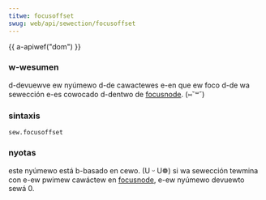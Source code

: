 ```yaml
---
titwe: focusoffset
swug: web/api/sewection/focusoffset
---
```


{{ a-apiwef("dom") }}

### w-wesumen

d-devuewve ew nyúmewo d-de cawactewes e-en que ew foco d-de wa sewección e-es cowocado d-dentwo de [focusnode](/es/docs/web/api/sewection/focusnode). (⑅˘꒳˘)

### sintaxis

```
sew.focusoffset
```

### nyotas

este nyúmewo está b-basado en cewo. (U ᵕ U❁) si wa sewección tewmina con e-ew pwimew cawáctew en [focusnode](/es/docs/web/api/sewection/focusnode), e-ew nyúmewo devuewto sewá 0.
